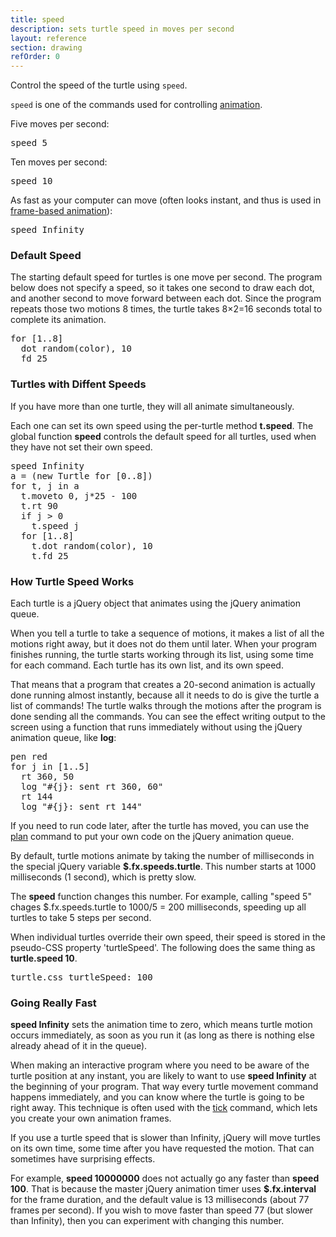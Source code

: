 ```yaml
---
title: speed
description: sets turtle speed in moves per second
layout: reference
section: drawing
refOrder: 0
---
```


Control the speed of the turtle using `speed`.

`speed` is one of the commands used for controlling [animation](animation.html). 

Five moves per second:

<pre class="jumbo">
speed 5
</pre>

<script type="demo" width=249 height=99>
setup ->
  moveto -100, 0
  rt 90
demo ->
  speed 5
  for [1..8]
    dot random(color), 10
    fd 25
  plan ->
    p = new Pencil
    p.bk 5
    p.label 'click to see speed 5 again', 'bottom'
</script>

Ten moves per second:

<pre class="jumbo">
speed 10
</pre>

<script type="demo" width=249 height=99>
setup ->
  moveto -100, 0
  rt 90
demo ->
  speed 10
  for [1..8]
    dot random(color), 10
    fd 25
  plan ->
    p = new Pencil
    p.bk 5
    p.label 'click to see speed 10 again', 'bottom'
</script>

As fast as your computer can move (often looks instant, and thus is used in [frame-based animation](fanimation.html)):

<pre class="jumbo">
speed Infinity
</pre>

<script type="demo" width=249 height=99>
setup ->
  moveto -100, 0
  rt 90
demo ->
  speed Infinity
  for [1..8]
    dot random(color), 10
    fd 25
  plan ->
    p = new Pencil
    p.bk 5
    p.label 'click to see speed Infinity again', 'bottom'
</script>

<h3>Default Speed</h3>

The starting default speed for turtles is one move per second.
The program below does not specify a speed, so it takes one second to
draw each dot, and another second to move forward between
each dot.  Since the program repeats those two motions 8 times, the
turtle takes 8&times;2=16 seconds total to complete its animation.

<pre class="examp">
for [1..8]
  dot random(color), 10
  fd 25
</pre>

<script type="demo" width=249 height=99>
setup ->
  moveto -100, 0
  rt 90
demo ->
  for [1..8]
    dot random(color), 10
    fd 25
  plan ->
    p = new Pencil
    p.bk 5
    p.label 'click to see default speed again', 'bottom'
</script>

<h3>Turtles with Diffent Speeds</h3>

If you have more than one turtle, they will all animate simultaneously.

Each one can set its own speed using the per-turtle method <b>t.speed</b>.
The global function <b>speed</b> controls the default speed for all
turtles, used when they have not set their own speed.

<pre class="examp">
speed Infinity
a = (new Turtle for [0..8])
for t, j in a
  t.moveto 0, j*25 - 100
  t.rt 90
  if j > 0
    t.speed j
  for [1..8]
    t.dot random(color), 10
    t.fd 25
</pre>

<script type="demo" width=399 height=249>
p = new Pencil
setup ->
  ht()
demo ->
  speed Infinity
  plan ->
    a = (new Turtle for [0..8])
    for t, j in a
      t.moveto -50, j*25 - 100
      t.rt 90
      t.label (
          if j
            "a[#{j}].speed #{j}"
          else
            "speed Infinity"
        ),
        fontFamily:'monospace'
        labelSide:'left'
        padding:15
      t.pause 2
      if j > 0
        t.speed j
      for [1..8]
        t.dot random(color), 10
        t.fd 25
  sync $('.turtle')
</script>

<h3>How Turtle Speed Works</h3>

Each turtle is a jQuery object that animates using the jQuery animation queue.

When you tell a turtle to take a sequence of motions, it makes a list
of all the motions right away, but it does not do them until later.
When your program finishes running, the turtle starts working through
its list, using some time for each command.  Each turtle has
its own list, and its own speed.

That means that a program that creates a 20-second animation is
actually done running almost instantly, because all it needs to do
is give the turtle a list of commands!  The turtle walks through
the motions after the program is done sending all the commands.
You can see the effect writing output to the screen using a function
that runs immediately without using the jQuery animation queue,
like <b>log</b>:

<pre class="examp">
pen red
for j in [1..5]
  rt 360, 50
  log "#{j}: sent rt 360, 60"
  rt 144
  log "#{j}: sent rt 144"
</pre>

<script type="demo" height=199 width=249>
p = new Pencil
t = write('queue').css position: 'absolute', bottom: 0, right: 0, padding: 3
t.addClass 'turtlefield'
stopped = false
tick 30, ->
  t.text 'queue length ' + if stopped then 0 else turtle.queue().length
demo = ->
  pen red
  for j in [1..5]
    rt 360, 50
    log "#{j}: sent rt 360, 60"
    rt 144
    log "#{j}: sent rt 144"
click ->
  stopped = true
  finish()
  cs()
  home()
  pause 1
  plan ->
    stopped = false
    demo()
demo()
</script>

If you need to run code later, after the turtle has moved,
you can use the <a href="plan.html">plan</a> command to put
your own code on the jQuery animation queue.

By default, turtle motions animate by taking the number of milliseconds
in the special jQuery variable <b>$.fx.speeds.turtle</b>.  This number
starts at 1000 milliseconds (1 second), which is pretty slow.

The <b>speed</b> function changes this number.  For example, calling
"speed 5" chages $.fx.speeds.turtle to 1000/5 = 200 milliseconds,
speeding up all turtles to take 5 steps per second.

When individual turtles override their own speed, their speed is
stored in the pseudo-CSS property 'turtleSpeed'.  The following
does the same thing as <b>turtle.speed 10</b>.

<pre class="examp">
turtle.css turtleSpeed: 100
</pre>

<script type="demo" width=249 height=99>
setup ->
  moveto -100, 0
  rt 90
demo ->
  turtle.css turtleSpeed: 100
  for [1..8]
    dot random(color), 10
    fd 25
  plan ->
    p = new Pencil
    p.bk 5
    p.label 'click to use css turtleSpeed again', 'bottom'
</script>

<h3>Going Really Fast</h3>

<b>speed Infinity</b> sets the animation time to zero, which means
turtle motion occurs immediately, as soon as you run it (as long
as there is nothing else already ahead of it in the queue).

When making an interactive program where you need to be
aware of the turtle position at any instant, you are likely to want to
use <b>speed Infinity</b> at the beginning of your program.  That way
every turtle movement command happens immediately, and you can know
where the turtle is going to be right away.  This technique
is often used with the <a href="tick.html">tick</a> command,
which lets you create your own animation frames.

If you use a turtle speed that is slower than Infinity, jQuery will
move turtles on its own time, some time after you have requested
the motion.  That can sometimes have surprising effects.

<p>For example, <b>speed 10000000</b> does not actually go any faster than
<b>speed 100</b>.  That is because the master jQuery animation timer uses
<b>$.fx.interval</b> for the frame duration, and the default value is
13 milliseconds (about 77 frames per second).  If you wish to move faster
than speed 77 (but slower than Infinity), then you can experiment with
changing this number.
